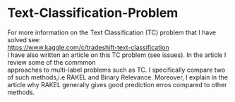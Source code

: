 Text-Classification-Problem
===========================
For more information on the Text Classification (TC) problem that I have solved see:    
https://www.kaggle.com/c/tradeshift-text-classification   
I have also written an article on this TC problem (see issues). In the article I review some
of the commmon  
approaches to multi-label problems such as TC. I specifically compare two of such
methods,i.e RAKEL and Binary Relevance. Moreover, I explain in the article why RAKEL generally gives good
prediction erros compared to other methods.
